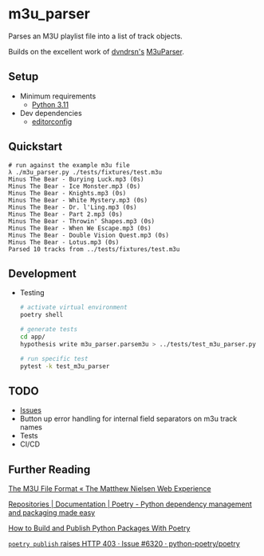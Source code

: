 # m3u_parser

Parses an M3U playlist file into a list of track objects.

Builds on the excellent work of [dvndrsn's](https://github.com/dvndrsn) [M3uParser](https://github.com/dvndrsn/M3uParser).

## Setup
* Minimum requirements
  * [Python 3.11](https://www.python.org/downloads/)
* Dev dependencies
  * [editorconfig](https://editorconfig.org/)

## Quickstart
```
# run against the example m3u file
λ ./m3u_parser.py ./tests/fixtures/test.m3u
Minus The Bear - Burying Luck.mp3 (0s)
Minus The Bear - Ice Monster.mp3 (0s)
Minus The Bear - Knights.mp3 (0s)
Minus The Bear - White Mystery.mp3 (0s)
Minus The Bear - Dr. l'Ling.mp3 (0s)
Minus The Bear - Part 2.mp3 (0s)
Minus The Bear - Throwin' Shapes.mp3 (0s)
Minus The Bear - When We Escape.mp3 (0s)
Minus The Bear - Double Vision Quest.mp3 (0s)
Minus The Bear - Lotus.mp3 (0s)
Parsed 10 tracks from ../tests/fixtures/test.m3u
```

## Development
* Testing
    ```bash
    # activate virtual environment
    poetry shell
    
    # generate tests
    cd app/
    hypothesis write m3u_parser.parsem3u > ../tests/test_m3u_parser.py

    # run specific test
    pytest -k test_m3u_parser
    ```

## TODO
* [Issues](https://github.com/pythoninthegrass/m3u_parser/issues)
* Button up error handling for internal field separators on m3u track names
* Tests
* CI/CD

## Further Reading
[The M3U File Format « The Matthew Nielsen Web Experience](https://web.archive.org/web/20180809050707/http://n4k3d.com/the-m3u-file-format)

[Repositories | Documentation | Poetry - Python dependency management and packaging made easy](https://python-poetry.org/docs/repositories/)

[How to Build and Publish Python Packages With Poetry](https://www.freecodecamp.org/news/how-to-build-and-publish-python-packages-with-poetry/)

[`poetry publish` raises HTTP 403 · Issue #6320 · python-poetry/poetry](https://github.com/python-poetry/poetry/issues/6320#issuecomment-1234036608)
